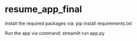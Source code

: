 # resume_app_final

Install the required packages via: pip install requirements.txt

Run the app via command: streamlit run app.py

